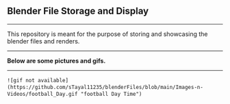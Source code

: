 ## Blender File Storage and Display

---

This repository is meant for the purpose of storing and showcasing the blender files and renders. 

---

**Below are some pictures and gifs.**

---

    ![gif not available](https://github.com/sTayal11235/blenderFiles/blob/main/Images-n-Videos/football_Day.gif "football Day Time")